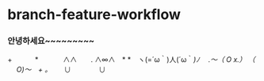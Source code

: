 # branch-feature-workflow

### 안녕하세요~~~~~~~~~

+　　 　*
　　　 ∧∧　　. ∧∞∧　*
*　ヽ(=´ω｀)人(´ω｀*)ﾉ
　.～（ O x.） （ 　 O)～　+
。*　 　∪　　　　∪
